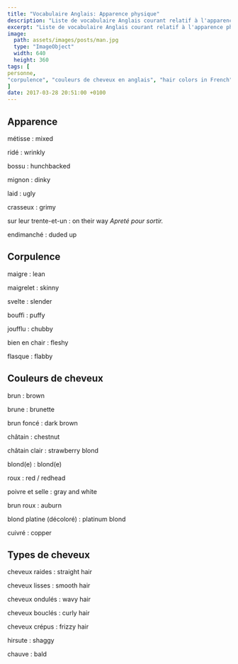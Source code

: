 ```yaml
---
title: "Vocabulaire Anglais: Apparence physique"
description: "Liste de vocabulaire Anglais courant relatif à l'apparence physique d'une personne."
excerpt: "Liste de vocabulaire Anglais courant relatif à l'apparence physique d'une personne."
image:
  path: assets/images/posts/man.jpg
  type: "ImageObject"
  width: 640
  height: 360
tags: [
personne,
"corpulence", "couleurs de cheveux en anglais", "hair colors in French"
]
date: 2017-03-28 20:51:00 +0100
---
```


## Apparence

métisse
: mixed

ridé
: wrinkly

bossu
: hunchbacked

mignon
: dinky

laid
: ugly

crasseux
: grimy

sur leur trente-et-un
: on their way
*Apreté pour sortir.*

endimanché
: duded up


## Corpulence

maigre
: lean

maigrelet
: skinny

svelte
: slender

bouffi
: puffy

joufflu
: chubby

bien en chair
: fleshy

flasque
: flabby


## Couleurs de cheveux

brun
: brown

brune
: brunette

brun foncé
: dark brown

châtain
: chestnut

châtain clair
: strawberry blond

blond(e)
: blond(e)

roux
: red / redhead

poivre et selle
: gray and white

brun roux
: auburn

blond platine (décoloré)
: platinum blond

cuivré
: copper


## Types de cheveux

cheveux raides
: straight hair

cheveux lisses
: smooth hair

cheveux ondulés
: wavy hair

cheveux bouclés
: curly hair

cheveux crépus
: frizzy hair

hirsute
: shaggy

chauve
: bald

